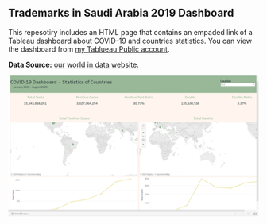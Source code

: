 ## Trademarks in Saudi Arabia 2019 Dashboard

This repesotiry includes an HTML page that contains an empaded link of a Tableau dashboard about COVID-19 and countries statistics. You can view the dashboard from [my Tablueau Public account](https://public.tableau.com/views/COVID-19_15993923396920/StatisticsofCountries?:language=en&:display_count=y&:origin=viz_share_link).

**Data Source:** [our world in data website](https://ourworldindata.org/coronavirus-source-data).



![dashboard](COVID19_Dashboard.png)



